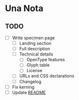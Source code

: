 # Una Nota

## TODO

- [ ] Write specimen page
	- [ ] Landing section
	- [ ] Full description
	- [ ] Technical details
		- [ ] OpenType features
		- [ ] Glyph table
		- [ ] License
	- [ ] URLs and CSS declarations
	- [ ] Changelog
- [ ] Fix kerning
- [ ] Update [README](README.md)
